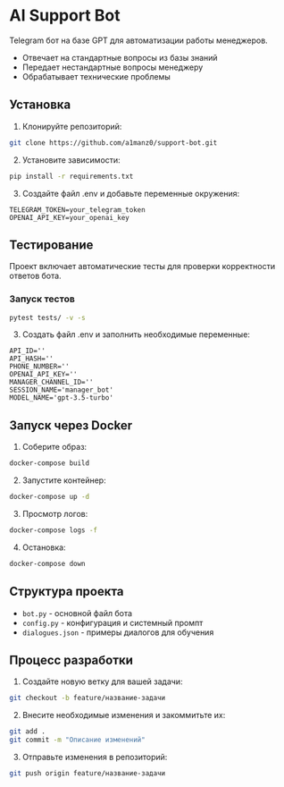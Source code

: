# AI Support Bot

Telegram бот на базе GPT для автоматизации работы менеджеров.
- Отвечает на стандартные вопросы из базы знаний
- Передает нестандартные вопросы менеджеру
- Обрабатывает технические проблемы

## Установка

1. Клонируйте репозиторий:
```bash
git clone https://github.com/a1manz0/support-bot.git
```
2. Установите зависимости:
```bash
pip install -r requirements.txt
```
3. Создайте файл .env и добавьте переменные окружения:
```
TELEGRAM_TOKEN=your_telegram_token
OPENAI_API_KEY=your_openai_key
```

## Тестирование

Проект включает автоматические тесты для проверки корректности ответов бота.

### Запуск тестов

```bash
pytest tests/ -v -s
```

3. Создать файл .env и заполнить необходимые переменные:
```
API_ID=''
API_HASH=''
PHONE_NUMBER=''
OPENAI_API_KEY=''
MANAGER_CHANNEL_ID=''
SESSION_NAME='manager_bot'
MODEL_NAME='gpt-3.5-turbo'
```

## Запуск через Docker

1. Соберите образ:
```bash
docker-compose build
```

2. Запустите контейнер:
```bash
docker-compose up -d
```

3. Просмотр логов:
```bash
docker-compose logs -f
```

4. Остановка:
```bash
docker-compose down
```

## Структура проекта

- `bot.py` - основной файл бота
- `config.py` - конфигурация и системный промпт
- `dialogues.json` - примеры диалогов для обучения

## Процесс разработки

1. Создайте новую ветку для вашей задачи:
```bash
git checkout -b feature/название-задачи
```

2. Внесите необходимые изменения и закоммитьте их:
```bash
git add .
git commit -m "Описание изменений"
```

3. Отправьте изменения в репозиторий:
```bash
git push origin feature/название-задачи
```
